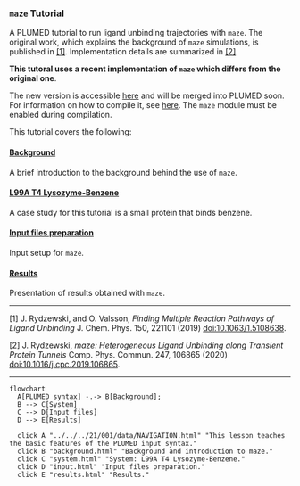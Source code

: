 ### `maze` Tutorial
A PLUMED tutorial to run ligand unbinding trajectories with `maze`. The original work, which explains the background of `maze` simulations, is published in [[1]](#1). Implementation details are summarized in [[2]](#2).

**This tutoral uses a recent implementation of `maze` which differs from the original one**. 

The new version is accessible [here](https://github.com/jakryd/plumed2-maze) and will be merged into PLUMED soon. For information on how to compile it, see [here](https://www.plumed.org/doc-v2.4/user-doc/html/_installation.html). The `maze` module must be enabled during compilation.

This tutorial covers the following:

#### [Background](background.md)
A brief introduction to the background behind the use of `maze`.

#### [L99A T4 Lysozyme-Benzene](system.md) 
A case study for this tutorial is a small protein that binds benzene.

#### [Input files preparation](input.md)
Input setup for `maze`.

#### [Results](results.md)
Presentation of results obtained with `maze`.

---

<a id="1">[1]</a>  J. Rydzewski, and O. Valsson, *Finding Multiple Reaction Pathways of Ligand Unbinding* J. Chem. Phys. 150, 221101 (2019) [doi:10.1063/1.5108638](https://doi.org/10.1063/1.5108638).

<a id="2">[2]</a> J. Rydzewski, *maze: Heterogeneous Ligand Unbinding along Transient Protein Tunnels* Comp. Phys. Commun. 247, 106865 (2020) [doi:10.1016/j.cpc.2019.106865](https://doi.org/10.1016/j.cpc.2019.106865).

---

```mermaid
flowchart
  A[PLUMED syntax] -.-> B[Background];
  B --> C[System]
  C --> D[Input files]
  D --> E[Results]
  
  click A "../../../21/001/data/NAVIGATION.html" "This lesson teaches the basic features of the PLUMED input syntax."
  click B "background.html" "Background and introduction to maze."
  click C "system.html" "System: L99A T4 Lysozyme-Benzene."
  click D "input.html" "Input files preparation."
  click E "results.html" "Results."
```
